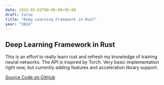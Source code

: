 ```yaml
---
date: 2024-05-01T00:00:00+05:00
draft: false
title: "Deep Learning Framework in Rust"
year: "2024"
---
```

## Deep Learning Framework in Rust

This is an effort to really learn rust and refresh my knowledge of training neural networks. The API is inspired by Torch. Very basic implementation right now, but currently adding features and acceleration library support.

<a href="https://github.com/jfriedson/rust-deep-learning-framework" class="btn btn-primary" target="_blank" rel="noopener noreferrer"><i class="icon-github-line"></i>Source Code on GitHub</a>

